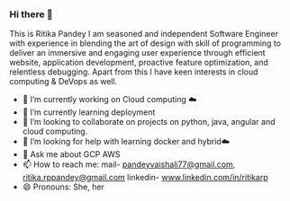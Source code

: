 ### Hi there 👋

This is Ritika Pandey I am seasoned and independent Software Engineer with experience in blending the art of design with skill of
programming to deliver an immersive and engaging user experience through efficient website, application
development, proactive feature optimization, and relentless debugging. Apart from this I have keen
interests in cloud computing & DeVops as well.

- 🔭 I’m currently working on Cloud computing ☁️
- 🌱 I’m currently learning deployment
- 👯 I’m looking to collaborate on projects on python, java, angular and cloud computing.
- 🤔 I’m looking for help with learning docker and hybrid☁️
- 💬 Ask me about GCP AWS
- 📫 How to reach me: mail- pandeyvaishali77@gmail.com, ritika.rppandey@gmail.com linkedin- www.linkedin.com/in/ritikarp
- 😄 Pronouns: She, her

